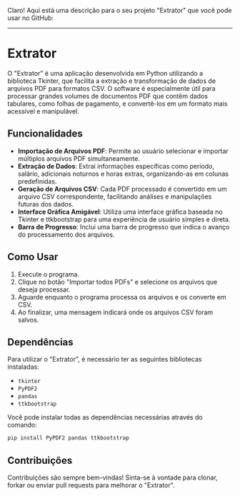 Claro! Aqui está uma descrição para o seu projeto "Extrator" que você pode usar no GitHub:

---

# Extrator

O "Extrator" é uma aplicação desenvolvida em Python utilizando a biblioteca Tkinter, que facilita a extração e transformação de dados de arquivos PDF para formatos CSV. O software é especialmente útil para processar grandes volumes de documentos PDF que contêm dados tabulares, como folhas de pagamento, e convertê-los em um formato mais acessível e manipulável.

## Funcionalidades

- **Importação de Arquivos PDF**: Permite ao usuário selecionar e importar múltiplos arquivos PDF simultaneamente.
- **Extração de Dados**: Extrai informações específicas como período, salário, adicionais noturnos e horas extras, organizando-as em colunas predefinidas.
- **Geração de Arquivos CSV**: Cada PDF processado é convertido em um arquivo CSV correspondente, facilitando análises e manipulações futuras dos dados.
- **Interface Gráfica Amigável**: Utiliza uma interface gráfica baseada no Tkinter e ttkbootstrap para uma experiência de usuário simples e direta.
- **Barra de Progresso**: Inclui uma barra de progresso que indica o avanço do processamento dos arquivos.

## Como Usar

1. Execute o programa.
2. Clique no botão "Importar todos PDFs" e selecione os arquivos que deseja processar.
3. Aguarde enquanto o programa processa os arquivos e os converte em CSV.
4. Ao finalizar, uma mensagem indicará onde os arquivos CSV foram salvos.

## Dependências

Para utilizar o "Extrator", é necessário ter as seguintes bibliotecas instaladas:

- `tkinter`
- `PyPDF2`
- `pandas`
- `ttkbootstrap`

Você pode instalar todas as dependências necessárias através do comando:

```bash
pip install PyPDF2 pandas ttkbootstrap
```

## Contribuições

Contribuições são sempre bem-vindas! Sinta-se à vontade para clonar, forkar ou enviar pull requests para melhorar o "Extrator".

